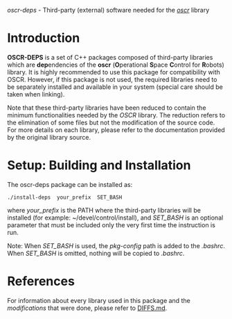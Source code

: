 *oscr-deps* - Third-party (external) software needed for the
[*oscr*](https://bitbucket.org/oscarefrain/oscr) library

Introduction
============

**OSCR-DEPS** is a set of C++ packages composed of third-party libraries which
are **dep**endencies of the **oscr** (**O**perational **S**pace **C**ontrol for
**R**obots) library. It is highly recommended to use this package for
compatibility with OSCR. However, if this package is not used, the required
libraries need to be separately installed and available in your system (special
care should be taken when linking).

Note that these third-party libraries have been reduced to contain the minimum
functionalities needed by the *OSCR* library. The reduction refers to the
elimination of some files but not the modification of the source code. For more
details on each library, please refer to the documentation provided by the
original library source.


Setup: Building and Installation
================================

The oscr-deps package can be installed as:

    ./install-deps  your_prefix  SET_BASH

where *your_prefix* is the PATH where the third-party libraries will be
installed (for example: ~/devel/control/install), and *SET_BASH* is an optional
parameter that must be included only the very first time the instruction is
run.

Note: When *SET_BASH* is used, the *pkg-config* path is added to the
*.bashrc*. When *SET_BASH* is omitted, nothing will be copied to *.bashrc*.


References
==========

For information about every library used in this package and the
*modifications* that were done, please refer to [DIFFS.md](DIFFS.md).


